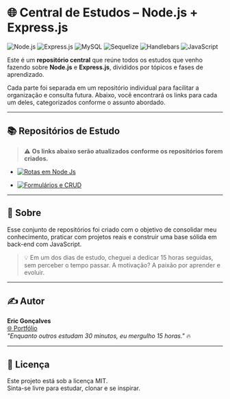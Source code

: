 # 🌐 Central de Estudos – Node.js + Express.js

![Node.js](https://img.shields.io/badge/Node.js-339933?style=for-the-badge&logo=node.js&logoColor=white)
![Express.js](https://img.shields.io/badge/Express.js-000000?style=for-the-badge&logo=express&logoColor=white)
![MySQL](https://img.shields.io/badge/MySQL-4479A1?style=for-the-badge&logo=mysql&logoColor=white)
![Sequelize](https://img.shields.io/badge/Sequelize-3C76AF?style=for-the-badge&logo=sequelize&logoColor=white)
![Handlebars](https://img.shields.io/badge/Handlebars.js-f0772b?style=for-the-badge&logo=handlebarsdotjs&logoColor=white)
![JavaScript](https://img.shields.io/badge/JavaScript-F7DF1E?style=for-the-badge&logo=javascript&logoColor=black)

Este é um **repositório central** que reúne todos os estudos que venho fazendo sobre **Node.js** e **Express.js**, divididos por tópicos e fases de aprendizado.

Cada parte foi separada em um repositório individual para facilitar a organização e consulta futura. Abaixo, você encontrará os links para cada um deles, categorizados conforme o assunto abordado.

---

## 📚 Repositórios de Estudo

> ⚠️ **Os links abaixo serão atualizados conforme os repositórios forem criados.**

- [![Rotas em Node Js](https://img.shields.io/badge/Rotas%20e%20Middlewares-grey?style=for-the-badge)](https://github.com/EricRochaGoncalves/Rotas-em-NodeJS/tree/main)

- [![Formulários e CRUD](https://img.shields.io/badge/Formulários%20e%20CRUD-4CAF50?style=for-the-badge)](https://github.com/EricRochaGoncalves/Formulario_NodeJS_Express_MySQL/tree/main)



---

## 📝 Sobre

Esse conjunto de repositórios foi criado com o objetivo de consolidar meu conhecimento, praticar com projetos reais e construir uma base sólida em back-end com JavaScript.

> 💡 Em um dos dias de estudo, cheguei a dedicar 15 horas seguidas, sem perceber o tempo passar. A motivação? A paixão por aprender e evoluir.

---

## ✍️ Autor

**Eric Gonçalves**  
[🌐 Portfólio](https://my-developer-portfolio.onrender.com)  
_"Enquanto outros estudam 30 minutos, eu mergulho 15 horas."_ 🔥

---

## 📃 Licença

Este projeto está sob a licença MIT.  
Sinta-se livre para estudar, clonar e se inspirar.
